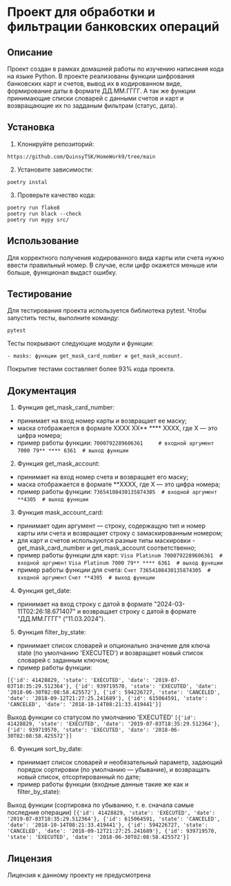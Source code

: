 # Проект для обработки и фильтрации банковских операций

## Описание

Проект создан в рамках домашней работы по изучению написания кода на языке Python.
В проекте реализованы функции шифрования банковских карт и счетов, вывод их в кодированном виде, формирование даты в формате ДД.ММ.ГГГГ.
А так же функции принимающие списки словарей с данными счетов и карт и возвращающие их по задданым фильтрам (статус, дата).

## Установка

1. Клонируйте репозиторий:
```
https://github.com/QuinsyTSK/HomeWork9/tree/main
```

2. Установите зависимости:
```
poetry instal
```

3. Проверьте качество кода:
```
poetry run flake8
poetry run black --check
poetry run mypy src/
```

## Использование

Для корректного получения кодированного вида карты или счета нужно ввести правильный номер.
В случае, если цифр окажется меньше или больше, функционал выдаст ошибку.

## Тестирование

Для тестирования проекта используется библиотека pytest. Чтобы запустить тесты, выполните команду:

```
pytest
```

Тесты покрывают следующие модули и функции:

```
- masks: функции get_mask_card_number и get_mask_account.
```

Покрытие тестами составляет более 93% кода проекта.

## Документация

1. Функция get_mask_card_number:
- принимает на вход номер карты и возвращает ее маску;
- маска отображается в формате XXXX XX** **** XXXX, где X — это цифра номера;
- пример работы функции:
``` 7000792289606361     # входной аргумент ```
``` 7000 79** **** 6361  # выход функции ```

2. Функция get_mask_account:
- принимает на вход номер счета и возвращает его маску;
- маска отображается в формате **XXXX, где X — это цифра номера;
- пример работы функции:
``` 73654108430135874305  # входной аргумент ```
``` **4305  # выход функции ```

3. Функция mask_account_card:
- принимает один аргумент — строку, содержащую тип и номер карты или счета и возвращает строку с замаскированным номером;
- для карт и счетов используются разные типы маскировки - get_mask_card_number и get_mask_account соответственно;
- пример работы функции для карт:
``` Visa Platinum 7000792289606361  # входной аргумент ```
``` Visa Platinum 7000 79** **** 6361  # выход функции ```
- пример работы функции для счета:
``` Счет 73654108430135874305  # входной аргумент ```
``` Счет **4305  # выход функции ```

4. Функция get_date:
- принимает на вход строку с датой в формате "2024-03-11T02:26:18.671407" и возвращает строку с датой в формате "ДД.ММ.ГГГГ" ("11.03.2024").

5. Функция filter_by_state:
- принимает список словарей и опционально значение для ключа state (по умолчанию 'EXECUTED') и возвращает новый список словарей с заданным ключом;
- пример работы функции:

``` [{'id': 41428829, 'state': 'EXECUTED', 'date': '2019-07-03T18:35:29.512364'}, {'id': 939719570, 'state': 'EXECUTED', 'date': '2018-06-30T02:08:58.425572'}, {'id': 594226727, 'state': 'CANCELED', 'date': '2018-09-12T21:27:25.241689'}, {'id': 615064591, 'state': 'CANCELED', 'date': '2018-10-14T08:21:33.419441'}] ```

Выход функции со статусом по умолчанию 'EXECUTED'
``` [{'id': 41428829, 'state': 'EXECUTED', 'date': '2019-07-03T18:35:29.512364'}, {'id': 939719570, 'state': 'EXECUTED', 'date': '2018-06-30T02:08:58.425572'}] ```

6. Функция sort_by_date:
- принимает список словарей и необязательный параметр, задающий порядок сортировки (по умолчанию — убывание), и возвращать новый список, отсортированный по дате;
- пример работы функции (входные данные такие же как и filter_by_state):

Выход функции (сортировка по убыванию, т. е. сначала самые последние операции)
``` [{'id': 41428829, 'state': 'EXECUTED', 'date': '2019-07-03T18:35:29.512364'}, {'id': 615064591, 'state': 'CANCELED', 'date': '2018-10-14T08:21:33.419441'}, {'id': 594226727, 'state': 'CANCELED', 'date': '2018-09-12T21:27:25.241689'}, {'id': 939719570, 'state': 'EXECUTED', 'date': '2018-06-30T02:08:58.425572'}] ```

## Лицензия

Лицензия к данному проекту не предусмотрена